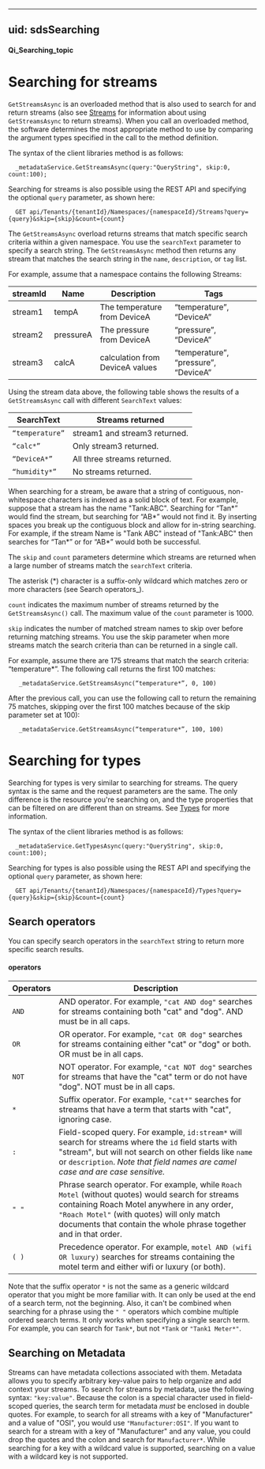 
---
uid: sdsSearching
---

#### Qi_Searching_topic

Searching for streams
=====================

``GetStreamsAsync`` is an overloaded method that is also used to search for and return streams (also see [Streams](xref:sdsStreams) for information about using ``GetStreamsAsync`` to return streams). When you call an overloaded method, the software determines the most appropriate method to use by comparing the argument types specified in the call to the method definition.

The syntax of the client libraries method is as follows:

      _metadataService.GetStreamsAsync(query:"QueryString", skip:0, count:100);


Searching for streams is also possible using the REST API and specifying the optional ``query`` parameter, as shown here:

      GET api/Tenants/{tenantId}/Namespaces/{namespaceId}/Streams?query={query}&skip={skip}&count={count}


The ``GetStreamsAsync`` overload returns streams that match specific search criteria within a given namespace. 
You use the ``searchText`` parameter to specify a search string. The ``GetStreamsAsync`` method then returns any 
stream that matches the search string in the ``name``, ``description``, or ``tag`` list. 

For example, assume that a namespace contains the following Streams:

**streamId** | **Name**  | **Description**  | **Tags**
------------ | --------- | ---------------- | -------------------------
stream1      | tempA     | The temperature from DeviceA | “temperature”, “DeviceA”
stream2      | pressureA | The pressure from DeviceA    | “pressure”, “DeviceA”
stream3      | calcA     | calculation from DeviceA values | “temperature”, “pressure”, “DeviceA”



Using the stream data above, the following table shows the results of a ``GetStreamsAsync`` call with different ``SearchText`` values:

**SearchText**     | **Streams returned**
------------------ | ----------------------------------------
``“temperature”``  | stream1 and stream3 returned.
``“calc*”``        | Only stream3 returned.
``“DeviceA*”``     | All three streams returned.
``“humidity*”``    | No streams returned.

When searching for a stream, be aware that a string of contiguous, non-whitespace characters is indexed as a solid block 
of text. For example, suppose that a stream has the name "Tank:ABC". Searching for “Tan*” would find the stream, but 
searching for “AB*” would not find it. By inserting spaces you break up the contiguous block and allow for in-string 
searching. For example, if the stream Name is "Tank ABC" instead of "Tank:ABC" then searches for “Tan*” or for “AB*” 
would both be successful.

The ``skip`` and ``count`` parameters determine which streams are returned when a large number of streams match 
the ``searchText`` criteria. 

The asterisk (*) character is a suffix-only wildcard which matches zero or more characters (see Search operators_).  

``count`` indicates the maximum number of streams returned by the ``GetStreamsAsync()`` call. The maximum value of 
the ``count`` parameter is 1000. 

``skip`` indicates the number of matched stream names to skip over before returning matching streams. You use the 
skip parameter when more streams match the search criteria than can be returned in a single call. 

For example, assume there are 175 streams that match the search criteria: “temperature*”. 
The following call returns the first 100 matches:

       _metadataService.GetStreamsAsync(“temperature*”, 0, 100)

After the previous call, you can use the following call to return the remaining 75 matches, skipping over the first 
100 matches because of the skip parameter set at 100):

       _metadataService.GetStreamsAsync(“temperature*”, 100, 100) 


Searching for types
=====================

Searching for types is very similar to searching for streams.  The query syntax is the same and the request parameters are the same.
The only difference is the resource you're searching on, and the type properties that can be filtered on are different than
on streams. See [Types](xref:sdsTypes) for more information.

The syntax of the client libraries method is as follows:

      _metadataService.GetTypesAsync(query:"QueryString", skip:0, count:100);


Searching for types is also possible using the REST API and specifying the optional ``query`` parameter, as shown here:

      GET api/Tenants/{tenantId}/Namespaces/{namespaceId}/Types?query={query}&skip={skip}&count={count}

Search operators
----------------

You can specify search operators in the ``searchText`` string to return more specific search results. 

#### operators 

Operators | Description
----------|-------------------------------------------------------------------
``AND`` | AND operator. For example, ``"cat AND dog"`` searches for streams containing both "cat" and "dog".  AND must be in all caps.
``OR``  | OR operator. For example, ``"cat OR dog"`` searches for streams containing either "cat" or "dog" or both.  OR must be in all caps.
``NOT`` | NOT operator. For example, ``"cat NOT dog"`` searches for streams that have the "cat" term or do not have "dog".  NOT must be in all caps.
``*``   | Suffix operator. For example, ``"cat*"`` searches for streams that have a term that starts with "cat", ignoring case.
``:``   | Field-scoped query.  For example, ``id:stream*`` will search for streams where the ``id`` field starts with "stream", but will not search on other fields like ``name`` or ``description``.  *Note that field names are camel case and are case sensitive.*
``" "`` | Phrase search operator. For example, while ``Roach Motel`` (without quotes) would search for streams containing Roach Motel anywhere in any order, ``"Roach Motel"`` (with quotes) will only match documents that contain the whole phrase together and in that order.
``( )`` | Precedence operator. For example, ``motel AND (wifi OR luxury)`` searches for streams containing the motel term and either wifi or luxury (or both).

Note that the suffix operator ``*`` is not the same as a generic wildcard operator that you might be more familiar with. 
It can only be used at the end of a search term, not the beginning. Also, it can't be combined when searching for a 
phrase using the ``" "`` operators which combine multiple ordered search terms. It only works when specifying a single 
search term. For example, you can search for ``Tank*``, but not ``*Tank`` or ``"Tank1 Meter*"``.


Searching on Metadata
---------------------

Streams can have metadata collections associated with them. Metadata allows you to specify arbitrary key-value 
pairs to help organize and add context your streams. To search for streams by metadata, use the following syntax:
``"key:value"``. Because the colon is a special character used in field-scoped queries, the search term for metadata 
*must* be enclosed in double quotes. For example, to search for all streams with a key of "Manufacturer" and a value 
of "OSI", you would use ``"Manufacturer:OSI"``.  If you want to search for a stream with a key of "Manufacturer" and 
any value, you could drop the quotes and the colon and search for ``Manufacturer*``.  While searching for a key with 
a wildcard value is supported, searching on a value with a wildcard key is not supported.
